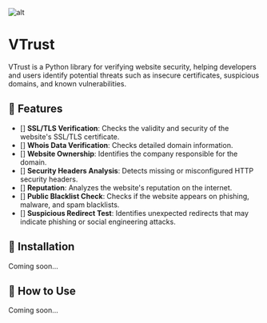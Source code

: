 ![alt](https://i.imgur.com/PXraSD4.png)
# VTrust  

VTrust is a Python library for verifying website security, helping developers and users identify potential threats such as insecure certificates, suspicious domains, and known vulnerabilities.  

## 📌 Features  
- [] **SSL/TLS Verification**: Checks the validity and security of the website's SSL/TLS certificate.  
- [] **Whois Data Verification**: Checks detailed domain information.  
- [] **Website Ownership**: Identifies the company responsible for the domain.  
- [] **Security Headers Analysis**: Detects missing or misconfigured HTTP security headers.  
- [] **Reputation**: Analyzes the website's reputation on the internet.  
- [] **Public Blacklist Check**: Checks if the website appears on phishing, malware, and spam blacklists.  
- [] **Suspicious Redirect Test**: Identifies unexpected redirects that may indicate phishing or social engineering attacks.  

## 🚀 Installation  

Coming soon...  

## 🔧 How to Use  

Coming soon...